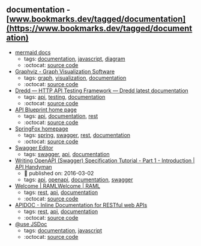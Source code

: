 documentation - [www.bookmarks.dev/tagged/documentation](https://www.bookmarks.dev/tagged/documentation)
---
* [mermaid docs](https://mermaidjs.github.io/)
    * tags: [documentation](../tagged/documentation.md), [javascript](../tagged/javascript.md), [diagram](../tagged/diagram.md)
    * :octocat: [source code](https://github.com/knsv/mermaid)
* [Graphviz - Graph Visualization Software](https://graphviz.org/)
    * tags: [graph](../tagged/graph.md), [visualization](../tagged/visualization.md), [documentation](../tagged/documentation.md)
    * :octocat: [source code](https://gitlab.com/graphviz/graphviz/)
* [Dredd — HTTP API Testing Framework — Dredd latest documentation](https://dredd.org/)
    * tags: [api](../tagged/api.md), [testing](../tagged/testing.md), [documentation](../tagged/documentation.md)
    * :octocat: [source code](https://github.com/apiaryio/dredd)
* [API Blueprint home page](https://apiblueprint.org/)
    * tags: [api](../tagged/api.md), [documentation](../tagged/documentation.md), [rest](../tagged/rest.md)
    * :octocat: [source code](https://github.com/apiaryio/api-blueprint/)
* [SpringFox homepage](http://springfox.github.io/springfox/)
    * tags: [spring](../tagged/spring.md), [swagger](../tagged/swagger.md), [rest](../tagged/rest.md), [documentation](../tagged/documentation.md)
    * :octocat: [source code](https://github.com/springfox/springfox)
* [Swagger Editor](https://editor.swagger.io/)
    * tags: [swagger](../tagged/swagger.md), [api](../tagged/api.md), [documentation](../tagged/documentation.md)
* [Writing OpenAPI (Swagger) Specification Tutorial - Part 1 - Introduction | API Handyman](https://apihandyman.io/writing-openapi-swagger-specification-tutorial-part-1-introduction/)
    * :calendar: published on: 2016-03-02
    * tags: [api](../tagged/api.md), [openapi](../tagged/openapi.md), [documentation](../tagged/documentation.md), [swagger](../tagged/swagger.md)
* [Welcome | RAMLWelcome | RAML](https://raml.org/)
    * tags: [rest](../tagged/rest.md), [api](../tagged/api.md), [documentation](../tagged/documentation.md)
    * :octocat: [source code](https://github.com/raml-org/raml-spec)
* [APIDOC - Inline Documentation for RESTful web APIs](http://apidocjs.com/)
    * tags: [rest](../tagged/rest.md), [api](../tagged/api.md), [documentation](../tagged/documentation.md)
    * :octocat: [source code](https://github.com/apidoc/apidoc)
* [@use JSDoc](http://usejsdoc.org/)
    * tags: [documentation](../tagged/documentation.md), [javascript](../tagged/javascript.md)
    * :octocat: [source code](https://github.com/jsdoc3/jsdoc)
